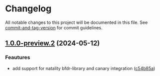# Changelog

All notable changes to this project will be documented in this file. See [commit-and-tag-version](https://github.com/absolute-version/commit-and-tag-version) for commit guidelines.

<a name="1.0.0-preview.2"></a>
## [1.0.0-preview.2](https://github.com/nightingaleproject/vital-records-dotnet/commit/76944eb9ba1fcb010e96bcab6313ede7ad78e8f3) (2024-05-12)

### Feautures
* add support for natality bfdr-library and canary integration ([c54b85a](https://github.com/nightingaleproject/vital-records-dotnet/commit/c54b85a4a29c51e363adc092d4d8b2ed5d764ec4))
